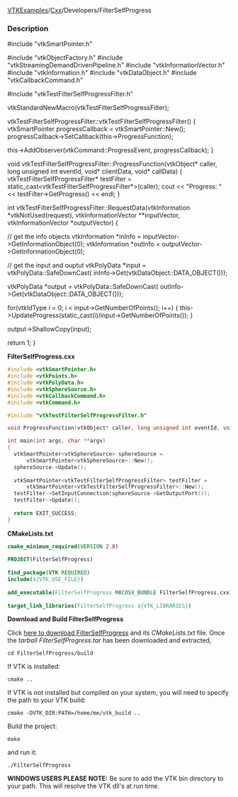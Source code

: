 [VTKExamples](Home)/[Cxx](Cxx)/Developers/FilterSelfProgress

### Description
<source lang="cpp">
#include "vtkSmartPointer.h"
 
#include "vtkObjectFactory.h"
#include "vtkStreamingDemandDrivenPipeline.h"
#include "vtkInformationVector.h"
#include "vtkInformation.h"
#include "vtkDataObject.h"
#include "vtkCallbackCommand.h"

#include "vtkTestFilterSelfProgressFilter.h"
 
vtkStandardNewMacro(vtkTestFilterSelfProgressFilter);

vtkTestFilterSelfProgressFilter::vtkTestFilterSelfProgressFilter()
{
  vtkSmartPointer<vtkCallbackCommand> progressCallback = 
      vtkSmartPointer<vtkCallbackCommand>::New();
  progressCallback->SetCallback(this->ProgressFunction);
  
  this->AddObserver(vtkCommand::ProgressEvent, progressCallback);
}
 
void vtkTestFilterSelfProgressFilter::ProgressFunction(vtkObject* caller, long unsigned int eventId, void* clientData, void* callData)
{
  vtkTestFilterSelfProgressFilter* testFilter = static_cast<vtkTestFilterSelfProgressFilter*>(caller);
  cout << "Progress: " << testFilter->GetProgress() << endl;
}

int vtkTestFilterSelfProgressFilter::RequestData(vtkInformation *vtkNotUsed(request),
                                             vtkInformationVector **inputVector,
                                             vtkInformationVector *outputVector)
{
 
  // get the info objects
  vtkInformation *inInfo = inputVector[](0)->GetInformationObject(0);
  vtkInformation *outInfo = outputVector->GetInformationObject(0);
 
 
  // get the input and ouptut
  vtkPolyData *input = vtkPolyData::SafeDownCast(
      inInfo->Get(vtkDataObject::DATA_OBJECT()));
 
  vtkPolyData *output = vtkPolyData::SafeDownCast(
      outInfo->Get(vtkDataObject::DATA_OBJECT()));
 
  for(vtkIdType i = 0; i < input->GetNumberOfPoints(); i++)
    {
    this->UpdateProgress(static_cast<double>(i)/input->GetNumberOfPoints());
    }
     
  output->ShallowCopy(input);
 
  return 1;
}
</source>

**FilterSelfProgress.cxx**
```c++
#include <vtkSmartPointer.h>
#include <vtkPoints.h>
#include <vtkPolyData.h>
#include <vtkSphereSource.h>
#include <vtkCallbackCommand.h>
#include <vtkCommand.h>

#include "vtkTestFilterSelfProgressFilter.h"

void ProgressFunction(vtkObject* caller, long unsigned int eventId, void* clientData, void* callData);

int main(int argc, char **argv)
{ 
  vtkSmartPointer<vtkSphereSource> sphereSource =
      vtkSmartPointer<vtkSphereSource>::New();
  sphereSource->Update();
  
  vtkSmartPointer<vtkTestFilterSelfProgressFilter> testFilter = 
      vtkSmartPointer<vtkTestFilterSelfProgressFilter>::New();
  testFilter->SetInputConnection(sphereSource->GetOutputPort());
  testFilter->Update();
  
  return EXIT_SUCCESS;
}
```
**CMakeLists.txt**
```cmake
cmake_minimum_required(VERSION 2.8)
 
PROJECT(FilterSelfProgress)
 
find_package(VTK REQUIRED)
include(${VTK_USE_FILE})
 
add_executable(FilterSelfProgress MACOSX_BUNDLE FilterSelfProgress.cxx)
 
target_link_libraries(FilterSelfProgress ${VTK_LIBRARIES})
```

**Download and Build FilterSelfProgress**

Click [here to download FilterSelfProgress](https://github.com/lorensen/VTKWikiExamplesTarballs/raw/master/FilterSelfProgress.tar) and its *CMakeLists.txt* file.
Once the *tarball FilterSelfProgress.tar* has been downloaded and extracted,
```
cd FilterSelfProgress/build 
```
If VTK is installed:
```
cmake ..
```
If VTK is not installed but compiled on your system, you will need to specify the path to your VTK build:
```
cmake -DVTK_DIR:PATH=/home/me/vtk_build ..
```
Build the project:
```
make
```
and run it:
```
./FilterSelfProgress
```
**WINDOWS USERS PLEASE NOTE:** Be sure to add the VTK bin directory to your path. This will resolve the VTK dll's at run time.

